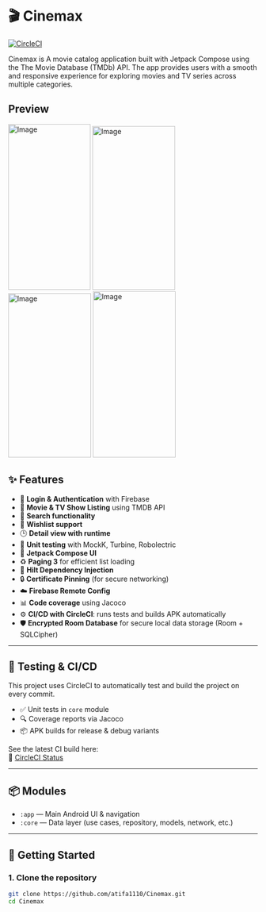 # 🎬 Cinemax

[![CircleCI](https://dl.circleci.com/status-badge/img/gh/atifa1110/Cinemax/tree/main.svg?style=svg)](https://dl.circleci.com/status-badge/redirect/gh/atifa1110/Cinemax/tree/main)

Cinemax is A movie catalog application built with Jetpack Compose using the The Movie Database (TMDb) API. The app provides users with a smooth and responsive experience for exploring movies and TV series across multiple categories.

## Preview
<img width="166" height="334" alt="Image" src="https://github.com/user-attachments/assets/c4b3d4f5-d5f0-4121-8fd2-364d18086573" />
<img width="167" height="330" alt="Image" src="https://github.com/user-attachments/assets/20fcb35c-b5fa-4b86-96d9-1964510f72cf" />
<img width="167" height="331" alt="Image" src="https://github.com/user-attachments/assets/9d5030c6-7aaf-4691-818c-cc7532262558" />
<img width="167" height="335" alt="Image" src="https://github.com/user-attachments/assets/9f58f776-5f55-4b24-aa56-47d1dbb8a603" />

## ✨ Features

- 🔐 **Login & Authentication** with Firebase
- 🎥 **Movie & TV Show Listing** using TMDB API
- 🔎 **Search functionality**
- 💾 **Wishlist support**
- 🕒 **Detail view with runtime**
- 🧪 **Unit testing** with MockK, Turbine, Robolectric
- 📱 **Jetpack Compose UI**
- ♻️ **Paging 3** for efficient list loading
- 💉 **Hilt Dependency Injection**
- 🔒 **Certificate Pinning** (for secure networking)
- ☁️ **Firebase Remote Config**
- 📊 **Code coverage** using Jacoco
- ⚙️ **CI/CD with CircleCI**: runs tests and builds APK automatically
- 🛡️ **Encrypted Room Database** for secure local data storage (Room + SQLCipher)

---

## 🧪 Testing & CI/CD

This project uses CircleCI to automatically test and build the project on every commit.

- ✅ Unit tests in `core` module
- 🔍 Coverage reports via Jacoco
- 📦 APK builds for release & debug variants

See the latest CI build here:  
🔗 [CircleCI Status](https://dl.circleci.com/status-badge/redirect/gh/atifa1110/Cinemax/tree/main)

---

## 📦 Modules

- `:app` — Main Android UI & navigation
- `:core` — Data layer (use cases, repository, models, network, etc.)

---

## 🚀 Getting Started

### 1. Clone the repository

```bash
git clone https://github.com/atifa1110/Cinemax.git
cd Cinemax
